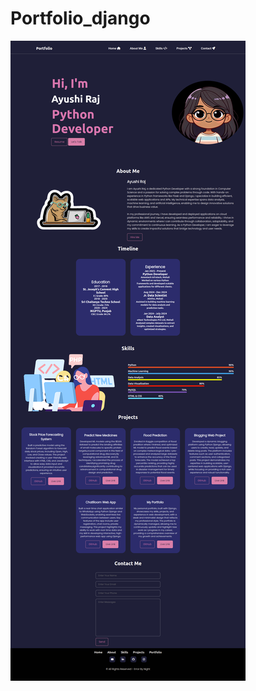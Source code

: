 # Portfolio_django



![Image description](https://github.com/ayushiraj02/portfolio_django/blob/main/portfolio_img.png?raw=true)
